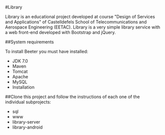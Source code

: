 #Library

Library is an educational project developed at course "Design of Services and Applications" of Castelldefels School of Telecommunications and Aerospace Engineering (EETAC). Library is a very simple library service with a web front-end developed with Bootstrap and jQuery.

##System requirements

To install Beeter you must have installed:

- JDK 7.0
- Maven
- Tomcat
- Apache
- MySQL
- Installation

##Clone this project and follow the instructions of each one of the individual subprojects:

- sql
- www
- library-server
- library-android
